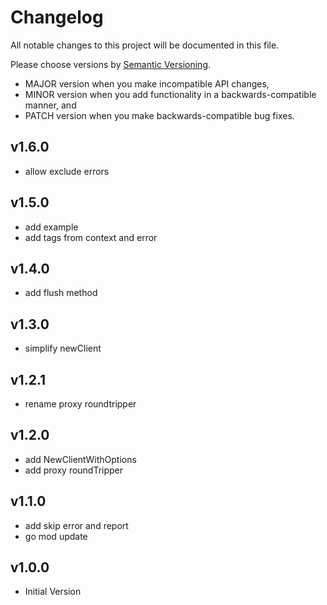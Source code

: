 # Changelog

All notable changes to this project will be documented in this file.

Please choose versions by [Semantic Versioning](http://semver.org/).

* MAJOR version when you make incompatible API changes,
* MINOR version when you add functionality in a backwards-compatible manner, and
* PATCH version when you make backwards-compatible bug fixes.

## v1.6.0

- allow exclude errors

## v1.5.0

- add example
- add tags from context and error

## v1.4.0

- add flush method

## v1.3.0

- simplify newClient

## v1.2.1

- rename proxy roundtripper

## v1.2.0

- add NewClientWithOptions
- add proxy roundTripper

## v1.1.0

- add skip error and report
- go mod update

## v1.0.0

- Initial Version
